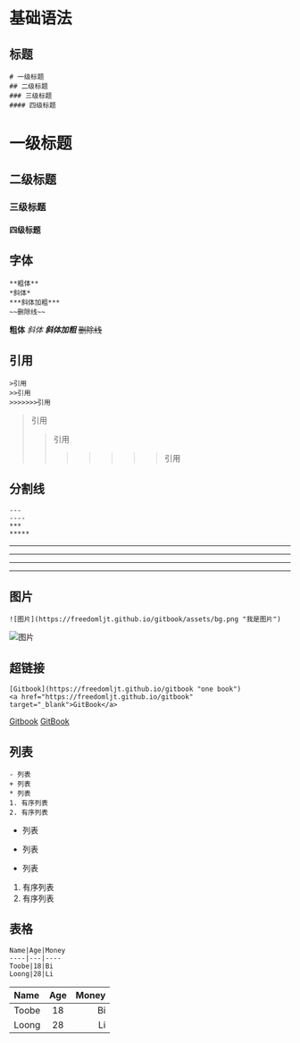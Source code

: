# 基础语法

## 标题

```
# 一级标题
## 二级标题
### 三级标题
#### 四级标题
```
# 一级标题
## 二级标题
### 三级标题
#### 四级标题

## 字体
```
**粗体**
*斜体*
***斜体加粗***
~~删除线~~
```
**粗体**
*斜体*
***斜体加粗***
~~删除线~~

## 引用
```
>引用
>>引用
>>>>>>>引用
```
>引用
>>引用
>>>>>>>引用

## 分割线
```
---
----
***
*****
```
---
___
***
*****

## 图片
```
![图片](https://freedomljt.github.io/gitbook/assets/bg.png "我是图片")
```
![图片](https://freedomljt.github.io/gitbook/assets/bg.png "我是图片")

## 超链接
```
[Gitbook](https://freedomljt.github.io/gitbook "one book")
<a href="https://freedomljt.github.io/gitbook" target="_blank">GitBook</a>
```
[Gitbook](https://freedomljt.github.io/gitbook "one book")
<a href="https://freedomljt.github.io/gitbook" target="_blank">GitBook</a>

## 列表
```
- 列表
+ 列表
* 列表
1. 有序列表
2. 有序列表
```
- 列表
+ 列表
* 列表
1. 有序列表
2. 有序列表

## 表格
```
Name|Age|Money
----|---|----
Toobe|18|Bi
Loong|28|Li
```
Name|Age|Money
:--|:--:|--:
Toobe|18|Bi
Loong|28|Li